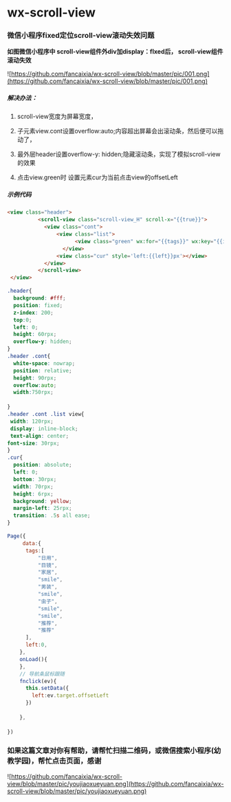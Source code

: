 # wx-scroll-view
### 微信小程序fixed定位scroll-view滚动失效问题

**如图微信小程序中 scroll-view组件外div加display：flxed后， scroll-view组件滚动失效**

![https://github.com/fancaixia/wx-scroll-view/blob/master/pic/001.png](https://github.com/fancaixia/wx-scroll-view/blob/master/pic/001.png)

##### 解决办法：

1. scroll-view宽度为屏幕宽度，

2. 子元素view.cont设置overflow:auto;内容超出屏幕会出滚动条，然后便可以拖动了，

3. 最外层header设置overflow-y: hidden;隐藏滚动条，实现了模拟scroll-view的效果

4. 点击view.green时 设置元素cur为当前点击view的offsetLeft

##### 示例代码

```html
<view class="header">
          <scroll-view class="scroll-view_H" scroll-x="{{true}}">
            <view class="cont">
                <view class="list">
                      <view class="green" wx:for="{{tags}}" wx:key="{{index}}" bindtap='fnclick'>{{item}}</view>
                  </view>
                <view class="cur" style='left:{{left}}px'></view>
            </view>
          </scroll-view>
 </view>
```
```css
.header{
  background: #fff;
  position: fixed;
  z-index: 200;
  top:0;
  left: 0;
  height: 60rpx;
  overflow-y: hidden;
}
.header .cont{
  white-space: nowrap;
  position: relative;
  height: 90rpx;
  overflow:auto;
  width:750rpx;

}
.header .cont .list view{
 width: 120rpx;
 display: inline-block;
 text-align: center;
font-size: 30rpx;
}
.cur{
  position: absolute;
  left: 0;
  bottom: 30rpx;
  width: 70rpx;
  height: 6rpx;
  background: yellow;
  margin-left: 25rpx;
  transition: .5s all ease;
}

```
```js
Page({
     data:{
      tags:[
          "日用",
          "目镜", 
          "家居", 
          "smile", 
          "男装",
          "smile",
          "虫子", 
          "smile", 
          "smile", 
          "推荐", 
          "推荐"
      ],
      left:0,
    },
    onLoad(){
    },
    // 导航条鼠标跟随
    fnclick(ev){
      this.setData({
        left:ev.target.offsetLeft
      })

    },

})
```

### 如果这篇文章对你有帮助，请帮忙扫描二维码，或微信搜索小程序(幼教学园)，帮忙点击页面，感谢
![https://github.com/fancaixia/wx-scroll-view/blob/master/pic/youjiaoxueyuan.png](https://github.com/fancaixia/wx-scroll-view/blob/master/pic/youjiaoxueyuan.png)


